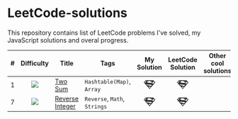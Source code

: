 # LeetCode-solutions
This repository contains list of LeetCode problems I've solved, my JavaScript solutions and overal progress.

| # | Difficulty | Title | Tags | My Solution | LeetCode Solution | Other cool solutions | Solved on my own? | Date |
|:-:|:----------:|-------|------|:-----------:|:-----------------:|:--------------------:|:-----------------:|:----:|
| 1 | ![][easy] | [Two Sum](https://leetcode.com/problems/two-sum/description/) | `Hashtable(Map)`, `Array` | [![](./images/solution.png)](Hashtable_Map/Two_Sum_1/Two_Sum_1.js) | [![](./images/solution.png)](https://leetcode.com/problems/two-sum/solution/#) | | Yes | `2018-10-01`
| 7 | ![][easy] | [Reverse Integer](https://leetcode.com/problems/reverse-integer/description/) | `Reverse`, `Math`, `Strings` | [![Using string](./images/solution.png)](Strings/Reverse_Integer_7/[Using_string]_Reverse_Integer_7.js) | [![](./images/solution.png)](https://leetcode.com/problems/reverse-integer/solution/#) | | Yes | `2018-10-02`


<!-- References to images, which can be used in markdown -->
[easy]: ./images/easy.png
[medium]: ./images/medium.png
[hard]: ./images/hard.png